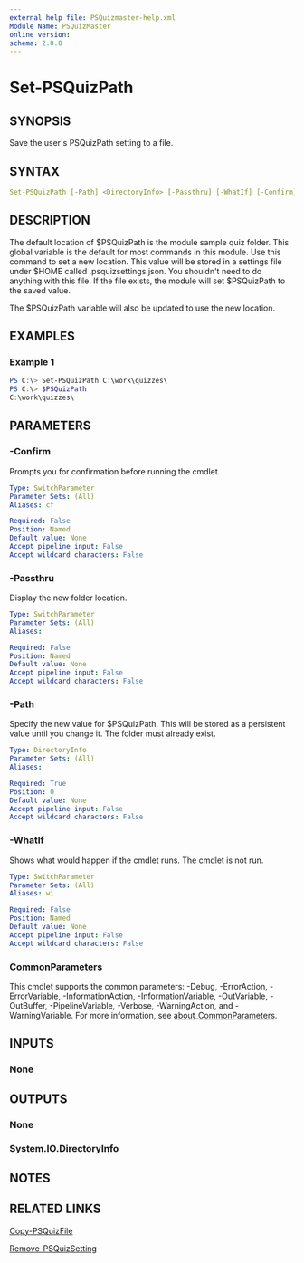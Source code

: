 ```yaml
---
external help file: PSQuizmaster-help.xml
Module Name: PSQuizMaster
online version:
schema: 2.0.0
---
```


# Set-PSQuizPath

## SYNOPSIS

Save the user's PSQuizPath setting to a file.

## SYNTAX

```yaml
Set-PSQuizPath [-Path] <DirectoryInfo> [-Passthru] [-WhatIf] [-Confirm] [<CommonParameters>]
```

## DESCRIPTION

The default location of $PSQuizPath is the module sample quiz folder. This global variable is the default for most commands in this module. Use this command to set a new location. This value will be stored in a settings file under $HOME called .psquizsettings.json. You shouldn't need to do anything with this file. If the file exists, the module will set $PSQuizPath to the saved value.

The $PSQuizPath variable will also be updated to use the new location.

## EXAMPLES

### Example 1

```powershell
PS C:\> Set-PSQuizPath C:\work\quizzes\
PS C:\> $PSQuizPath
C:\work\quizzes\
```

## PARAMETERS

### -Confirm

Prompts you for confirmation before running the cmdlet.

```yaml
Type: SwitchParameter
Parameter Sets: (All)
Aliases: cf

Required: False
Position: Named
Default value: None
Accept pipeline input: False
Accept wildcard characters: False
```

### -Passthru

Display the new folder location.

```yaml
Type: SwitchParameter
Parameter Sets: (All)
Aliases:

Required: False
Position: Named
Default value: None
Accept pipeline input: False
Accept wildcard characters: False
```

### -Path

Specify the new value for $PSQuizPath.
This will be stored as a persistent value until you change it.
The folder must already exist.

```yaml
Type: DirectoryInfo
Parameter Sets: (All)
Aliases:

Required: True
Position: 0
Default value: None
Accept pipeline input: False
Accept wildcard characters: False
```

### -WhatIf

Shows what would happen if the cmdlet runs.
The cmdlet is not run.

```yaml
Type: SwitchParameter
Parameter Sets: (All)
Aliases: wi

Required: False
Position: Named
Default value: None
Accept pipeline input: False
Accept wildcard characters: False
```

### CommonParameters

This cmdlet supports the common parameters: -Debug, -ErrorAction, -ErrorVariable, -InformationAction, -InformationVariable, -OutVariable, -OutBuffer, -PipelineVariable, -Verbose, -WarningAction, and -WarningVariable. For more information, see [about_CommonParameters](http://go.microsoft.com/fwlink/?LinkID=113216).

## INPUTS

### None

## OUTPUTS

### None

### System.IO.DirectoryInfo

## NOTES

## RELATED LINKS

[Copy-PSQuizFile](Copy-PSQuizFile.md)

[Remove-PSQuizSetting](Remove-PSQuizSetting.md)
